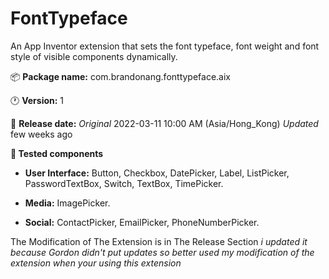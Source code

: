 # FontTypeface
An App Inventor extension that sets the font typeface, font weight and font style of visible components dynamically.

:package: **Package name:** com.brandonang.fonttypeface.aix

:clock1: **Version:** 1

:date: **Release date:** *Original* 2022-03-11 10:00 AM (Asia/Hong_Kong) *Updated* few weeks ago

**:ticket: Tested components** 

* **User Interface:**  Button, Checkbox, DatePicker, Label, ListPicker, PasswordTextBox, Switch, TextBox, TimePicker. 

* **Media:** ImagePicker.

* **Social:** ContactPicker, EmailPicker, PhoneNumberPicker.

The Modification of The Extension is in The Release Section *i updated it because Gordon didn't put updates so better used my modification of the extension when your using this extension*
